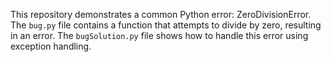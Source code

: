 This repository demonstrates a common Python error: ZeroDivisionError. The `bug.py` file contains a function that attempts to divide by zero, resulting in an error. The `bugSolution.py` file shows how to handle this error using exception handling.